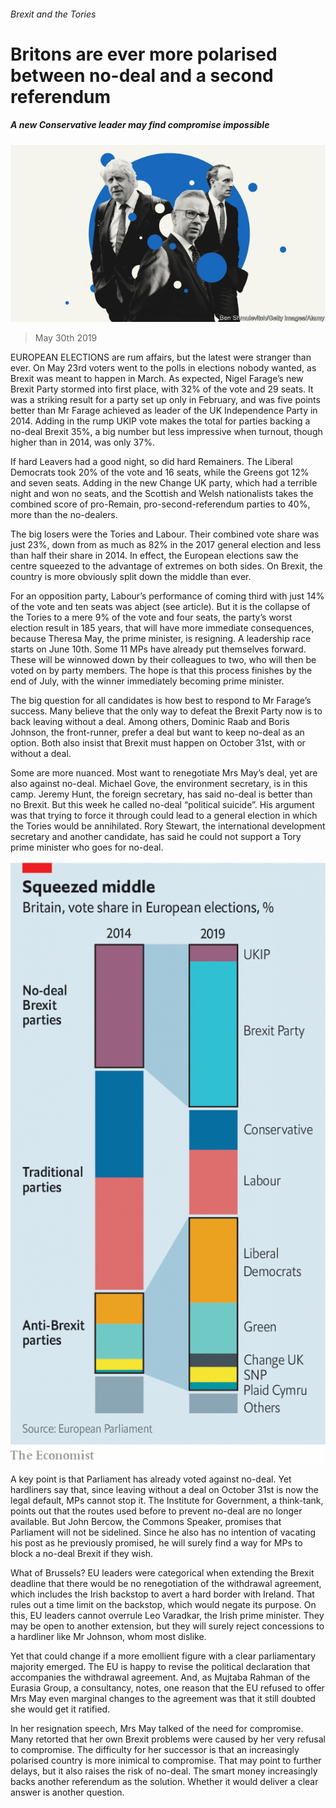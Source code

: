 ###### Brexit and the Tories

# Britons are ever more polarised between no-deal and a second referendum 

##### A new Conservative leader may find compromise impossible 

![image](images/20190601_brd001.jpg) 

> May 30th 2019 

EUROPEAN ELECTIONS are rum affairs, but the latest were stranger than ever. On May 23rd voters went to the polls in elections nobody wanted, as Brexit was meant to happen in March. As expected, Nigel Farage’s new Brexit Party stormed into first place, with 32% of the vote and 29 seats. It was a striking result for a party set up only in February, and was five points better than Mr Farage achieved as leader of the UK Independence Party in 2014. Adding in the rump UKIP vote makes the total for parties backing a no-deal Brexit 35%, a big number but less impressive when turnout, though higher than in 2014, was only 37%. 

If hard Leavers had a good night, so did hard Remainers. The Liberal Democrats took 20% of the vote and 16 seats, while the Greens got 12% and seven seats. Adding in the new Change UK party, which had a terrible night and won no seats, and the Scottish and Welsh nationalists takes the combined score of pro-Remain, pro-second-referendum parties to 40%, more than the no-dealers. 

The big losers were the Tories and Labour. Their combined vote share was just 23%, down from as much as 82% in the 2017 general election and less than half their share in 2014. In effect, the European elections saw the centre squeezed to the advantage of extremes on both sides. On Brexit, the country is more obviously split down the middle than ever. 

For an opposition party, Labour’s performance of coming third with just 14% of the vote and ten seats was abject (see article). But it is the collapse of the Tories to a mere 9% of the vote and four seats, the party’s worst election result in 185 years, that will have more immediate consequences, because Theresa May, the prime minister, is resigning. A leadership race starts on June 10th. Some 11 MPs have already put themselves forward. These will be winnowed down by their colleagues to two, who will then be voted on by party members. The hope is that this process finishes by the end of July, with the winner immediately becoming prime minister. 

The big question for all candidates is how best to respond to Mr Farage’s success. Many believe that the only way to defeat the Brexit Party now is to back leaving without a deal. Among others, Dominic Raab and Boris Johnson, the front-runner, prefer a deal but want to keep no-deal as an option. Both also insist that Brexit must happen on October 31st, with or without a deal. 

Some are more nuanced. Most want to renegotiate Mrs May’s deal, yet are also against no-deal. Michael Gove, the environment secretary, is in this camp. Jeremy Hunt, the foreign secretary, has said no-deal is better than no Brexit. But this week he called no-deal “political suicide”. His argument was that trying to force it through could lead to a general election in which the Tories would be annihilated. Rory Stewart, the international development secretary and another candidate, has said he could not support a Tory prime minister who goes for no-deal. 

![image](images/20190601_BRC152.png) 

A key point is that Parliament has already voted against no-deal. Yet hardliners say that, since leaving without a deal on October 31st is now the legal default, MPs cannot stop it. The Institute for Government, a think-tank, points out that the routes used before to prevent no-deal are no longer available. But John Bercow, the Commons Speaker, promises that Parliament will not be sidelined. Since he also has no intention of vacating his post as he previously promised, he will surely find a way for MPs to block a no-deal Brexit if they wish. 

What of Brussels? EU leaders were categorical when extending the Brexit deadline that there would be no renegotiation of the withdrawal agreement, which includes the Irish backstop to avert a hard border with Ireland. That rules out a time limit on the backstop, which would negate its purpose. On this, EU leaders cannot overrule Leo Varadkar, the Irish prime minister. They may be open to another extension, but they will surely reject concessions to a hardliner like Mr Johnson, whom most dislike. 

Yet that could change if a more emollient figure with a clear parliamentary majority emerged. The EU is happy to revise the political declaration that accompanies the withdrawal agreement. And, as Mujtaba Rahman of the Eurasia Group, a consultancy, notes, one reason that the EU refused to offer Mrs May even marginal changes to the agreement was that it still doubted she would get it ratified. 

In her resignation speech, Mrs May talked of the need for compromise. Many retorted that her own Brexit problems were caused by her very refusal to compromise. The difficulty for her successor is that an increasingly polarised country is more inimical to compromise. That may point to further delays, but it also raises the risk of no-deal. The smart money increasingly backs another referendum as the solution. Whether it would deliver a clear answer is another question. 

